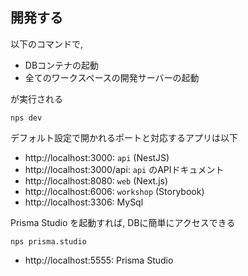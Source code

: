 ## 開発する

以下のコマンドで,

- DBコンテナの起動
- 全てのワークスペースの開発サーバーの起動

が実行される

```
nps dev
```

デフォルト設定で開かれるポートと対応するアプリは以下

- http://localhost:3000: `api` (NestJS)
- http://localhost:3000/api: `api` のAPIドキュメント
- http://localhost:8080: `web` (Next.js)
- http://localhost:6006: `workshop` (Storybook)
- http://localhost:3306: MySql

Prisma Studio を起動すれば, DBに簡単にアクセスできる

```
nps prisma.studio
```

- http://localhost:5555: Prisma Studio
